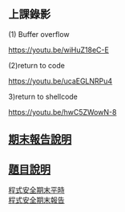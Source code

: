 ## 上課錄影

(1) Buffer overflow

https://youtu.be/wiHuZ18eC-E

(2)return to code

https://youtu.be/ucaEGLNRPu4

3)return to shellcode

https://youtu.be/hwC5ZWowN-8

## [期末報告說明](https://github.com/MyDearGreatTeacher/2022_1_courses/tree/main/%E7%A8%8B%E5%BC%8F%E5%AE%89%E5%85%A8/%E6%9C%9F%E6%9C%AB%E8%80%83%E5%A0%B1%E5%91%8A%E5%B0%88%E5%8D%80)

## [題目說明](https://github.com/MyDearGreatTeacher/2022_1_courses/tree/main/%E7%A8%8B%E5%BC%8F%E5%AE%89%E5%85%A8/%E6%9C%9F%E6%9C%AB%E8%80%83%E5%A0%B1%E5%91%8A%E5%B0%88%E5%8D%80)

[程式安全期末平時](https://gksuedutw-my.sharepoint.com/:p:/g/personal/s108000389_g_ksu_edu_tw/Eaqf7ZBWn0NHiTW43e2N-dIB3tt9hIn0clqukZXGtZi9mA?e=gZxFps)  
[程式安全期末報告](https://gksuedutw-my.sharepoint.com/:p:/g/personal/s108000389_g_ksu_edu_tw/EaeGfmZH19VAkHh52AZjXNwBb2wF0mP0sc8bzlGOshL1iQ?e=6XcNXB)
